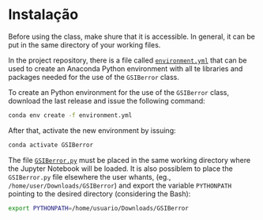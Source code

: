# Instalação

Before using the class, make shure that it is accessible. In general, it can be put in the same directory of your working files.

In the project repository, there is a file called [`environment.yml`](https://github.com/cfbastarz/GSIBerror/blob/main/environment.yml) that can be used to create an Anaconda Python environment with all te libraries and packages needed for the use of the `GSIBerror` class.

To create an Python environment for the use of the `GSIBerror` class, download the last release and issue the following command:

```bash linenums="1"
conda env create -f environment.yml
```

After that, activate the new environment by issuing:

```bash linenums="1"
conda activate GSIBerror
```

The file [`GSIBerror.py`](https://github.com/cfbastarz/GSIBerror/blob/main/GSIBerror.py) must be placed in the same working directory where the Jupyter Notebook will be loaded. It is also possiblem to place the `GSIBerror.py` file elsewhere the user whants, (eg., `/home/user/Downloads/GSIBerror`) and export the variable `PYTHONPATH` pointing to the desired directory (considering the Bash):

```bash linenums="1"
export PYTHONPATH=/home/usuario/Downloads/GSIBerror
```
